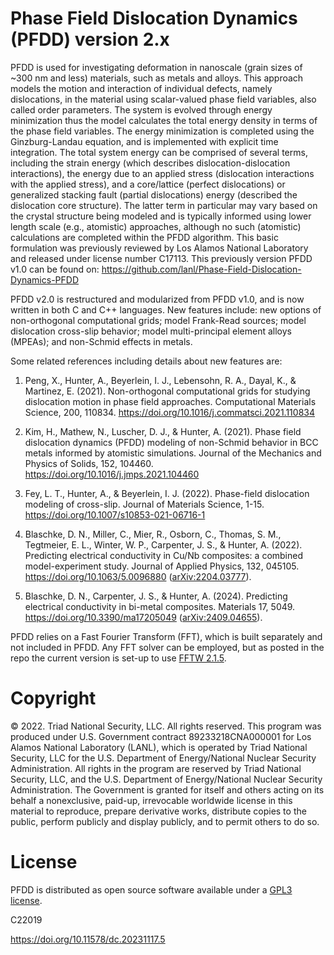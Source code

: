 # Phase Field Dislocation Dynamics (PFDD) version 2.x

PFDD is used for investigating deformation in nanoscale (grain sizes of ~300 nm and less) materials, such as metals and alloys. This approach models the motion and interaction of individual defects, namely dislocations, in the material using scalar-valued phase field variables, also called order parameters. The system is evolved through energy minimization thus the model calculates the total energy density in terms of the phase field variables. The energy minimization is completed using the Ginzburg-Landau equation, and is implemented with explicit time integration. The total system energy can be comprised of several terms, including the strain energy (which describes dislocation-dislocation interactions), the energy due to an applied stress (dislocation interactions with the applied stress), and a core/lattice (perfect dislocations) or generalized stacking fault (partial dislocations) energy (described the dislocation core structure).  The latter term in particular may vary based on the crystal structure being modeled and is typically informed using lower length scale (e.g., atomistic) approaches, although no such (atomistic) calculations are completed within the PFDD algorithm. This basic formulation was previously reviewed by Los Alamos National Laboratory and released under license number C17113. This previously version PFDD v1.0 can be found on:
https://github.com/lanl/Phase-Field-Dislocation-Dynamics-PFDD

PFDD v2.0 is restructured and modularized from PFDD v1.0, and is now written in both C and C++ languages. New features include:
new options of non-orthogonal computational grids;
model Frank-Read sources;
model dislocation cross-slip behavior;
model multi-principal element alloys (MPEAs);
and non-Schmid effects in metals.

Some related references including details about new features are:

1. Peng, X., Hunter, A., Beyerlein, I. J., Lebensohn, R. A., Dayal, K., & Martinez, E. (2021). Non-orthogonal computational grids for studying dislocation motion in phase field approaches. Computational Materials Science, 200, 110834. https://doi.org/10.1016/j.commatsci.2021.110834

2. Kim, H., Mathew, N., Luscher, D. J., & Hunter, A. (2021). Phase field dislocation dynamics (PFDD) modeling of non-Schmid behavior in BCC metals informed by atomistic simulations. Journal of the Mechanics and Physics of Solids, 152, 104460. https://doi.org/10.1016/j.jmps.2021.104460

3. Fey, L. T., Hunter, A., & Beyerlein, I. J. (2022). Phase-field dislocation modeling of cross-slip. Journal of Materials Science, 1-15. https://doi.org/10.1007/s10853-021-06716-1

4. Blaschke, D. N., Miller, C., Mier, R., Osborn, C., Thomas, S. M., Tegtmeier, E. L., Winter, W. P., Carpenter, J. S., & Hunter, A. (2022). Predicting electrical conductivity in Cu/Nb composites: a combined model-experiment study. Journal of Applied Physics, 132, 045105. https://doi.org/10.1063/5.0096880 ([arXiv:2204.03777](https://www.arxiv.org/abs/2204.03777)).

5. Blaschke, D. N., Carpenter, J. S., & Hunter, A. (2024). Predicting electrical conductivity in bi-metal composites. Materials 17, 5049. https://doi.org/10.3390/ma17205049 ([arXiv:2409.04655](https://arxiv.org/abs/2409.04655)).

PFDD relies on a Fast Fourier Transform (FFT), which is built separately and not included in PFDD. Any FFT solver can be employed, but as posted in the repo the current version is set-up to use [FFTW 2.1.5](https://www.fftw.org/download.html).

# Copyright
© 2022. Triad National Security, LLC. All rights reserved.
This program was produced under U.S. Government contract 89233218CNA000001 for Los Alamos National Laboratory (LANL), which is operated by Triad National Security, LLC for the U.S. Department of Energy/National Nuclear Security Administration. All rights in the program are reserved by Triad National Security, LLC, and the U.S. Department of Energy/National Nuclear Security Administration. The Government is granted for itself and others acting on its behalf a nonexclusive, paid-up, irrevocable worldwide license in this material to reproduce, prepare derivative works, distribute copies to the public, perform publicly and display publicly, and to permit others to do so.

# License
PFDD is distributed as open source software available under a [GPL3 license](GPLv3.pdf).

C22019

https://doi.org/10.11578/dc.20231117.5

